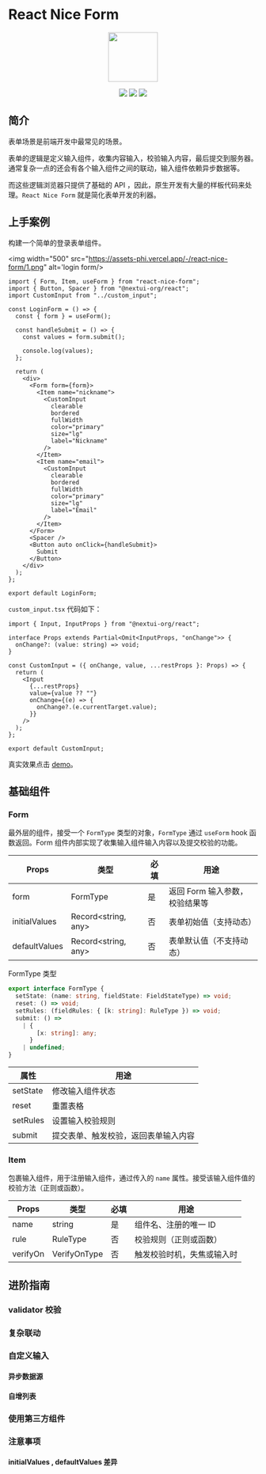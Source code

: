 # React Nice Form

<p align="center">
<img width="100" src="https://assets-phi.vercel.app/-/react-nice-form/logo.png"/>
</P>

<p align="center">
 <img src="https://img.shields.io/badge/coverage-100%25-brightgreen">
 <img src="https://img.shields.io/badge/min%20size-1%20kb-blue">
 <img src="https://img.shields.io/npm/dt/react-nice-form.svg?colorB=ff69b4">
 </p>

## 简介

表单场景是前端开发中最常见的场景。

表单的逻辑是定义输入组件，收集内容输入，校验输入内容，最后提交到服务器。通常复杂一点的还会有各个输入组件之间的联动，输入组件依赖异步数据等。

而这些逻辑浏览器只提供了基础的 API ，因此，原生开发有大量的样板代码来处理。`React Nice Form` 就是简化表单开发的利器。

## 上手案例

构建一个简单的登录表单组件。

<img width="500" src="https://assets-phi.vercel.app/-/react-nice-form/1.png" alt='login form/>

```tsx
import { Form, Item, useForm } from "react-nice-form";
import { Button, Spacer } from "@nextui-org/react";
import CustomInput from "../custom_input";

const LoginForm = () => {
  const { form } = useForm();

  const handleSubmit = () => {
    const values = form.submit();

    console.log(values);
  };

  return (
    <div>
      <Form form={form}>
        <Item name="nickname">
          <CustomInput
            clearable
            bordered
            fullWidth
            color="primary"
            size="lg"
            label="Nickname"
          />
        </Item>
        <Item name="email">
          <CustomInput
            clearable
            bordered
            fullWidth
            color="primary"
            size="lg"
            label="Email"
          />
        </Item>
      </Form>
      <Spacer />
      <Button auto onClick={handleSubmit}>
        Submit
      </Button>
    </div>
  );
};

export default LoginForm;
```

`custom_input.tsx` 代码如下：

```tsx
import { Input, InputProps } from "@nextui-org/react";

interface Props extends Partial<Omit<InputProps, "onChange">> {
  onChange?: (value: string) => void;
}

const CustomInput = ({ onChange, value, ...restProps }: Props) => {
  return (
    <Input
      {...restProps}
      value={value ?? ""}
      onChange={(e) => {
        onChange?.(e.currentTarget.value);
      }}
    />
  );
};

export default CustomInput;
```

真实效果点击 [demo](https://codesandbox.io/s/eager-driscoll-fr4hw1?file=/src/components/custom_input/index.tsx:0-419)。

## 基础组件

### Form

最外层的组件，接受一个 `FormType` 类型的对象，`FormType` 通过 `useForm` hook 函数返回。Form 组件内部实现了收集输入组件输入内容以及提交校验的功能。

| Props         | 类型                | 必填 | 用途                           |
| ------------- | ------------------- | ---- | ------------------------------ |
| form          | FormType            | 是   | 返回 Form 输入参数，校验结果等 |
| initialValues | Record<string, any> | 否   | 表单初始值（支持动态）         |
| defaultValues | Record<string, any> | 否   | 表单默认值（不支持动态）       |

FormType 类型

```ts
export interface FormType {
  setState: (name: string, fieldState: FieldStateType) => void;
  reset: () => void;
  setRules: (fieldRules: { [k: string]: RuleType }) => void;
  submit: () =>
    | {
        [x: string]: any;
      }
    | undefined;
}
```

| 属性     | 用途                                 |
| -------- | ------------------------------------ |
| setState | 修改输入组件状态                     |
| reset    | 重置表格                             |
| setRules | 设置输入校验规则                     |
| submit   | 提交表单、触发校验，返回表单输入内容 |

### Item

包裹输入组件，用于注册输入组件，通过传入的 `name` 属性。接受该输入组件值的校验方法（正则或函数）。

| Props    | 类型         | 必填 | 用途                       |
| -------- | ------------ | ---- | -------------------------- |
| name     | string       | 是   | 组件名、注册的唯一 ID      |
| rule     | RuleType     | 否   | 校验规则（正则或函数）     |
| verifyOn | VerifyOnType | 否   | 触发校验时机，失焦或输入时 |

## 进阶指南

### validator 校验

### 复杂联动

### 自定义输入

#### 异步数据源

#### 自增列表

### 使用第三方组件

### 注意事项

#### initialValues , defaultValues 差异
